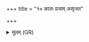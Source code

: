+++
title = "१० कालः प्रजाम् असृजत"

+++
<details><summary>मूलम् (GR)</summary>

कालः प्रजाम् असृजत  
कालो अग्रे प्रजापतिम् ।  
स्वयम्भूः कश्यपः कालात्  
तपः कालाद् अजायत ॥
</details>